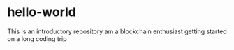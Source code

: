 # hello-world
This is an introductory repository
am a blockchain enthusiast getting started on a long coding trip
